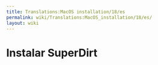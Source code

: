 ```yaml
---
title: Translations:MacOS installation/18/es
permalink: wiki/Translations:MacOS_installation/18/es/
layout: wiki
---
```


# Instalar SuperDirt
